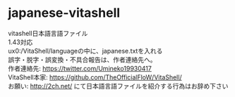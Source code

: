 # japanese-vitashell
vitashell日本語言語ファイル<br>
1.43対応<br>
ux0:/VitaShell/languageの中に、japanese.txtを入れる<br>
誤字・脱字・誤変換・不具合報告は、作者連絡先へ。<br>
作者連絡先: https://twitter.com/Umineko19930417<br>
VitaShell本家: https://github.com/TheOfficialFloW/VitaShell/<br>
お願い: http://2ch.net/ にて日本語言語ファイルを紹介する行為はお辞め下さい<br>